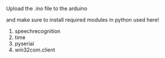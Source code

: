 Upload the .ino file to the arduino

and make sure to install required modules in python used here!

1. speechrecognition
2. time
3. pyserial
4. win32com.client
